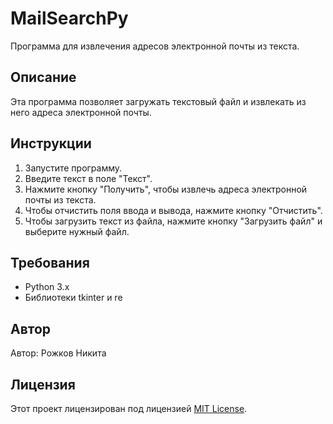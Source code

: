# MailSearchPy

Программа для извлечения адресов электронной почты из текста.

## Описание

Эта программа позволяет загружать текстовый файл и извлекать из него адреса электронной почты. 

## Инструкции

1. Запустите программу.
2. Введите текст в поле "Текст".
3. Нажмите кнопку "Получить", чтобы извлечь адреса электронной почты из текста.
4. Чтобы отчистить поля ввода и вывода, нажмите кнопку "Отчистить".
5. Чтобы загрузить текст из файла, нажмите кнопку "Загрузить файл" и выберите нужный файл.

## Требования

- Python 3.x
- Библиотеки tkinter и re

## Автор

Автор: Рожков Никита

## Лицензия

Этот проект лицензирован под лицензией [MIT License](LICENSE).
